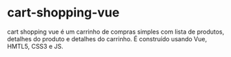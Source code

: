 # cart-shopping-vue
 cart shopping vue é um carrinho de compras simples com lista de produtos, detalhes do produto e detalhes do carrinho. É construído usando Vue, HMTL5, CSS3 e JS.
